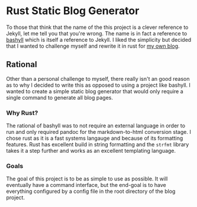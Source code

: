 # Rust Static Blog Generator

To those that think that the name of the this project is a clever reference to Jekyll, let me tell
you that you're wrong. The name is in fact a reference to [bashyll](https://github.com/unknownloner/bashyll)
which is itself a reference to Jekyll. I liked the simplicity but decided that I wanted to challenge
myself and rewrite it in rust for [my own blog](http://mdit.to).

## Rational

Other than a personal challenge to myself, there really isn't an good reason as to why I decided
to write this as opposed to using a project like bashyll. I wanted to create a simple static blog
generator that would only require a single command to generate all blog pages.

### Why Rust?

The rational of bashyll was to not require an external language in order to run and only required
pandoc for the markdown-to-html conversion stage. I chose rust as it is a fast systems langauge
and because of its formatting features. Rust has excellent build in string formatting and the
`strfmt` library takes it a step further and works as an excellent templating language.

### Goals

The goal of this project is to be as simple to use as possible. It will eventually have a command
interface, but the end-goal is to have everything configured by a config file in the root directory
of the blog project.
